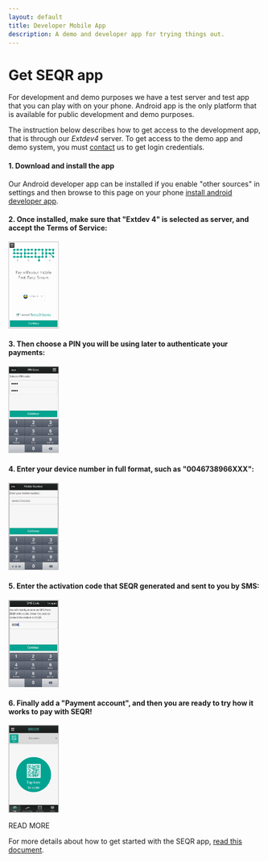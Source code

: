 ```yaml
---
layout: default
title: Developer Mobile App
description: A demo and developer app for trying things out. 
---
```


Get SEQR app
=============

For development and demo purposes we have a test server and test app that you can play with
on your phone. Android app is the only platform that is available for public development and demo purposes. 

The instruction below describes how to get access to the development app, that is through our *Extdev4* server. To get access to the demo app and demo system, you must [contact](/contact) us to get login credentials.

#### 1. Download and install the app

Our Android developer app can be installed if you enable "other sources" in 
settings and then browse to this page on your phone [install android developer
app](/downloads/se-qr-androidapp-demo-2.1.8.3-aligned.apk).

#### 2. Once installed, make sure that "Extdev 4" is selected as server, and accept the Terms of Service:

<img src="/assets/images/devapp_pics/termsOfService.png" width="100px"/> 


#### 3. Then choose a PIN you will be using later to authenticate your payments:

<img src="/assets/images/devapp_pics/select_pin.png" width="100px"/> 

#### 4. Enter your device number in full format, such as "0046738966XXX": 

<img src="/assets/images/devapp_pics/phone_number2.png" width="100px"/> 

#### 5. Enter the activation code that SEQR generated and sent to you by SMS:

<img src="/assets/images/devapp_pics/test_smscode.png" width="100px"/>


#### 6. Finally add a "Payment account", and then you are ready to try how it works to pay with SEQR! 

<img src="/assets/images/devapp_pics/Accounts2.png" width="100px"/>




READ MORE

For more details about how to get started with the SEQR app,
<a href="/downloads/GettingStarted_SEQR_merchants_developer.pdf">read this document</a>.

